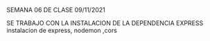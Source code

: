 SEMANA 06 DE CLASE 09/11/2021

SE TRABAJO CON LA INSTALACION DE LA DEPENDENCIA EXPRESS
instalacion de express, nodemon ,cors
